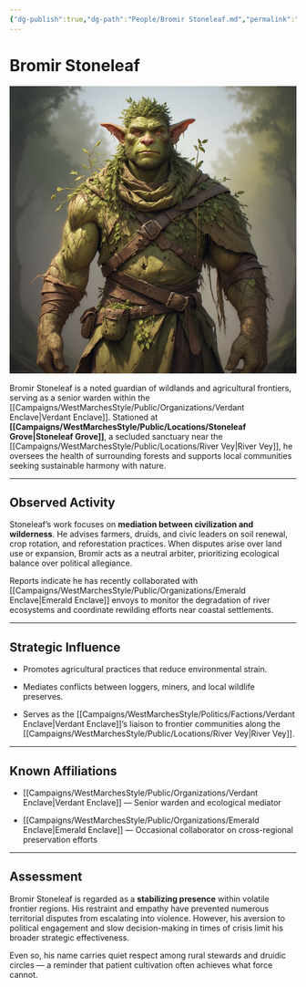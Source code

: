 ```yaml
---
{"dg-publish":true,"dg-path":"People/Bromir Stoneleaf.md","permalink":"/people/bromir-stoneleaf/","tags":["NPC","VerdantEnclave","rivervey","warden"],"dgShowFileTree":true}
---
```


# **Bromir Stoneleaf**

![Bromir_Stoneleaf.jpg](/img/user/_assets/WestMarchesStyle/NPC%20Portraits/Bromir_Stoneleaf.jpg)

Bromir Stoneleaf is a noted guardian of wildlands and agricultural frontiers, serving as a senior warden within the [[Campaigns/WestMarchesStyle/Public/Organizations/Verdant Enclave\|Verdant Enclave]]. Stationed at **[[Campaigns/WestMarchesStyle/Public/Locations/Stoneleaf Grove\|Stoneleaf Grove]]**, a secluded sanctuary near the [[Campaigns/WestMarchesStyle/Public/Locations/River Vey\|River Vey]], he oversees the health of surrounding forests and supports local communities seeking sustainable harmony with nature.

---

## Observed Activity

Stoneleaf’s work focuses on **mediation between civilization and wilderness**. He advises farmers, druids, and civic leaders on soil renewal, crop rotation, and reforestation practices. When disputes arise over land use or expansion, Bromir acts as a neutral arbiter, prioritizing ecological balance over political allegiance.

Reports indicate he has recently collaborated with [[Campaigns/WestMarchesStyle/Public/Organizations/Emerald Enclave\|Emerald Enclave]] envoys to monitor the degradation of river ecosystems and coordinate rewilding efforts near coastal settlements.

---

## Strategic Influence

- Promotes agricultural practices that reduce environmental strain.
    
- Mediates conflicts between loggers, miners, and local wildlife preserves.
    
- Serves as the [[Campaigns/WestMarchesStyle/Politics/Factions/Verdant Enclave\|Verdant Enclave]]’s liaison to frontier communities along the [[Campaigns/WestMarchesStyle/Public/Locations/River Vey\|River Vey]].
    

---

## Known Affiliations

- [[Campaigns/WestMarchesStyle/Public/Organizations/Verdant Enclave\|Verdant Enclave]] — Senior warden and ecological mediator
    
- [[Campaigns/WestMarchesStyle/Public/Organizations/Emerald Enclave\|Emerald Enclave]] — Occasional collaborator on cross-regional preservation efforts
    

---

## Assessment

Bromir Stoneleaf is regarded as a **stabilizing presence** within volatile frontier regions. His restraint and empathy have prevented numerous territorial disputes from escalating into violence. However, his aversion to political engagement and slow decision-making in times of crisis limit his broader strategic effectiveness.

Even so, his name carries quiet respect among rural stewards and druidic circles — a reminder that patient cultivation often achieves what force cannot.